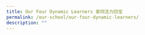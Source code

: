 ```yaml
---
title: Our Four Dynamic Learners 爱同活力四宝
permalink: /our-school/our-four-dynamic-learners/
description: ""
---
```

